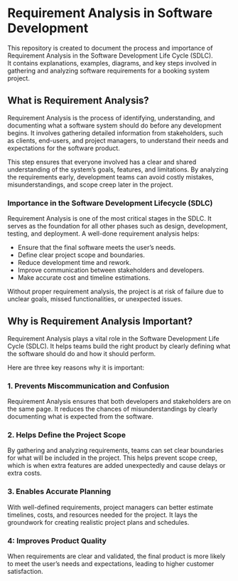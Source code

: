 # Requirement Analysis in Software Development

This repository is created to document the process and importance of Requirement Analysis in the Software Development Life Cycle (SDLC).  
It contains explanations, examples, diagrams, and key steps involved in gathering and analyzing software requirements for a booking system project.

## What is Requirement Analysis?

Requirement Analysis is the process of identifying, understanding, and documenting what a software system should do before any development begins. It involves gathering detailed information from stakeholders, such as clients, end-users, and project managers, to understand their needs and expectations for the software product.

This step ensures that everyone involved has a clear and shared understanding of the system’s goals, features, and limitations. By analyzing the requirements early, development teams can avoid costly mistakes, misunderstandings, and scope creep later in the project.

### Importance in the Software Development Lifecycle (SDLC)

Requirement Analysis is one of the most critical stages in the SDLC. It serves as the foundation for all other phases such as design, development, testing, and deployment. A well-done requirement analysis helps:

- Ensure that the final software meets the user’s needs.
- Define clear project scope and boundaries.
- Reduce development time and rework.
- Improve communication between stakeholders and developers.
- Make accurate cost and timeline estimations.

Without proper requirement analysis, the project is at risk of failure due to unclear goals, missed functionalities, or unexpected issues.

## Why is Requirement Analysis Important?

Requirement Analysis plays a vital role in the Software Development Life Cycle (SDLC). It helps teams build the right product by clearly defining what the software should do and how it should perform.

Here are three key reasons why it is important:

### 1. Prevents Miscommunication and Confusion
Requirement Analysis ensures that both developers and stakeholders are on the same page. It reduces the chances of misunderstandings by clearly documenting what is expected from the software.

### 2. Helps Define the Project Scope
By gathering and analyzing requirements, teams can set clear boundaries for what will be included in the project. This helps prevent scope creep, which is when extra features are added unexpectedly and cause delays or extra costs.

### 3. Enables Accurate Planning
With well-defined requirements, project managers can better estimate timelines, costs, and resources needed for the project. It lays the groundwork for creating realistic project plans and schedules.

### 4: Improves Product Quality
When requirements are clear and validated, the final product is more likely to meet the user’s needs and expectations, leading to higher customer satisfaction.
